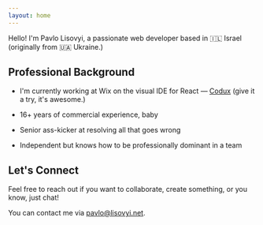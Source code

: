 ```yaml
---
layout: home
---
```


Hello! I'm Pavlo Lisovyi, a passionate web developer based in 🇮🇱&nbsp;Israel (originally from 🇺🇦&nbsp;Ukraine.)

## Professional Background
* I'm currently working at Wix on the visual IDE for React — [Codux](http://codux.com) (give it a try, it's awesome.)

* 16+ years of commercial experience, baby

* Senior ass-kicker at resolving all that goes wrong

* Independent but knows how to be professionally dominant in a team

## Let's Connect

Feel free to reach out if you want to collaborate, create something, or you know, just chat! 

You can contact me via [pavlo@lisovyi.net](mailto:pavlo@lisovyi.net).
